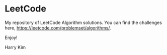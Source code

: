 # LeetCode

My repository of LeetCode Algorithm solutions. You can find the challenges here, https://leetcode.com/problemset/algorithms/.

Enjoy!

Harry Kim
